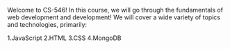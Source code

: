 Welcome to CS-546! 
In this course, we will go through the fundamentals of web development and development! We will cover a wide variety of topics and technologies, primarily:

1.JavaScript
2.HTML
3.CSS
4.MongoDB
